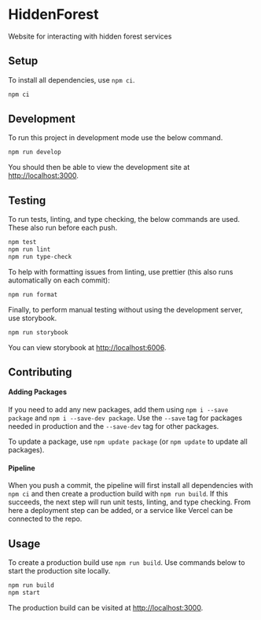 # HiddenForest

Website for interacting with hidden forest services

## Setup

To install all dependencies, use `npm ci`.

```bash
npm ci
```

## Development

To run this project in development mode use the below command.

```bash
npm run develop
```

You should then be able to view the development site at [http://localhost:3000](http://localhost:3000).

## Testing

To run tests, linting, and type checking, the below commands are used. These also run before each push.

```bash
npm test
npm run lint
npm run type-check
```

To help with formatting issues from linting, use prettier (this also runs automatically on each commit):

```bash
npm run format
```

Finally, to perform manual testing without using the development server, use storybook.

```bash
npm run storybook
```

You can view storybook at [http://localhost:6006](http://localhost:6006).

## Contributing

#### Adding Packages

If you need to add any new packages, add them using `npm i --save package` and `npm i --save-dev package`. Use the `--save` tag for packages needed in production and the `--save-dev` tag for other packages.

To update a package, use `npm update package` (or `npm update` to update all packages).

#### Pipeline

When you push a commit, the pipeline will first install all dependencies with `npm ci` and then create a production build with `npm run build`. If this succeeds, the next step will run unit tests, linting, and type checking. From here a deployment step can be added, or a service like Vercel can be connected to the repo.

## Usage

To create a production build use `npm run build`. Use commands below to start the production site locally.

```bash
npm run build
npm start
```

The production build can be visited at [http://localhost:3000](http://localhost:3000).
